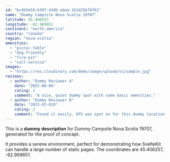 ```yaml
---
id: "bc4b5410-b397-43db-abea-161d25b78f61"
name: "Dummy Campsite Nova Scotia 19707"
latitude: 45.406257
longitude: -62.969651
continent: "north-america"
country: "canada"
region: "nova-scotia"
amenities:
  - "picnic-table"
  - "dog-friendly"
  - "fire-pit"
  - "cell-service"
images:
  - "https://res.cloudinary.com/demo/image/upload/v1/sample.jpg"
reviews:
  - author: "Dummy Reviewer A"
    date: "2025-06-06"
    rating: 3
    comment: "A nice, quiet dummy spot with some basic amenities."
  - author: "Dummy Reviewer B"
    date: "2025-03-010"
    rating: 2
    comment: "Found it easily. GPS was spot on for this dummy location."
---
```


This is a **dummy description** for Dummy Campsite Nova Scotia 19707, generated for the proof of concept.

It provides a serene environment, perfect for demonstrating how SvelteKit can handle a large number of static pages. The coordinates are 45.406257, -62.969651.
